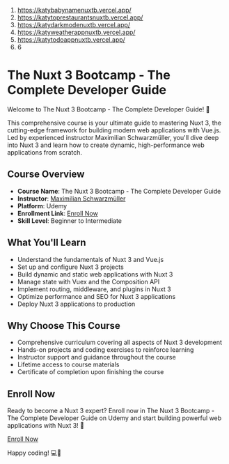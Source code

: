 1. https://katybabynamenuxtb.vercel.app/
2. https://katytoprestaurantsnuxtb.vercel.app/
3. https://katydarkmodenuxtb.vercel.app/
4. https://katyweatherappnuxtb.vercel.app/
5. https://katytodoappnuxtb.vercel.app/
6. 6


# The Nuxt 3 Bootcamp - The Complete Developer Guide

Welcome to The Nuxt 3 Bootcamp - The Complete Developer Guide! 🚀

This comprehensive course is your ultimate guide to mastering Nuxt 3, the cutting-edge framework for building modern web applications with Vue.js. Led by experienced instructor Maximilian Schwarzmüller, you'll dive deep into Nuxt 3 and learn how to create dynamic, high-performance web applications from scratch.

## Course Overview

- **Course Name**: The Nuxt 3 Bootcamp - The Complete Developer Guide
- **Instructor**: [Maximilian Schwarzmüller](https://www.udemy.com/user/maximilian-schwarzmuller/)
- **Platform**: Udemy
- **Enrollment Link**: [Enroll Now](https://www.udemy.com/course/the-nuxt-3-bootcamp-the-complete-developer-guide/)
- **Skill Level**: Beginner to Intermediate

## What You'll Learn

- Understand the fundamentals of Nuxt 3 and Vue.js
- Set up and configure Nuxt 3 projects
- Build dynamic and static web applications with Nuxt 3
- Manage state with Vuex and the Composition API
- Implement routing, middleware, and plugins in Nuxt 3
- Optimize performance and SEO for Nuxt 3 applications
- Deploy Nuxt 3 applications to production

## Why Choose This Course

- Comprehensive curriculum covering all aspects of Nuxt 3 development
- Hands-on projects and coding exercises to reinforce learning
- Instructor support and guidance throughout the course
- Lifetime access to course materials
- Certificate of completion upon finishing the course

## Enroll Now

Ready to become a Nuxt 3 expert? Enroll now in The Nuxt 3 Bootcamp - The Complete Developer Guide on Udemy and start building powerful web applications with Nuxt 3! 🌟

[Enroll Now](https://www.udemy.com/course/the-nuxt-3-bootcamp-the-complete-developer-guide/)

Happy coding! 💻🎉
